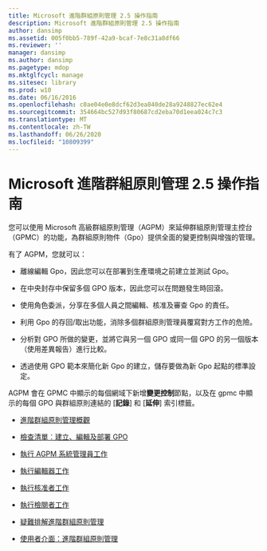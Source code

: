 ```yaml
---
title: Microsoft 進階群組原則管理 2.5 操作指南
description: Microsoft 進階群組原則管理 2.5 操作指南
author: dansimp
ms.assetid: 005f0bb5-789f-42a9-bcaf-7e8c31a8df66
ms.reviewer: ''
manager: dansimp
ms.author: dansimp
ms.pagetype: mdop
ms.mktglfcycl: manage
ms.sitesec: library
ms.prod: w10
ms.date: 06/16/2016
ms.openlocfilehash: c0ae04e0e8dcf62d3ea840de28a9248827ec62e4
ms.sourcegitcommit: 354664bc527d93f80687cd2eba70d1eea024c7c3
ms.translationtype: MT
ms.contentlocale: zh-TW
ms.lasthandoff: 06/26/2020
ms.locfileid: "10809399"
---
```

# Microsoft 進階群組原則管理 2.5 操作指南


您可以使用 Microsoft 高級群組原則管理（AGPM）來延伸群組原則管理主控台（GPMC）的功能，為群組原則物件（Gpo）提供全面的變更控制與增強的管理。

有了 AGPM，您就可以：

-   離線編輯 Gpo，因此您可以在部署到生產環境之前建立並測試 Gpo。

-   在中央封存中保留多個 GPO 版本，因此您可以在問題發生時回滾。

-   使用角色委派，分享在多個人員之間編輯、核准及審查 Gpo 的責任。

-   利用 Gpo 的存回/取出功能，消除多個群組原則管理員覆寫對方工作的危險。

-   分析對 GPO 所做的變更，並將它與另一個 GPO 或同一個 GPO 的另一個版本（使用差異報告）進行比較。

-   透過使用 GPO 範本來簡化新 Gpo 的建立，儲存要做為新 Gpo 起點的標準設定。

AGPM 會在 GPMC 中顯示的每個網域下新增**變更控制**節點，以及在 gpmc 中顯示的每個 GPO 與群組原則連結的 [**記錄**] 和 [**延伸**] 索引標籤。

-   [進階群組原則管理概觀](overview-of-advanced-group-policy-management.md)

-   [檢查清單︰建立、編輯及部署 GPO](checklist-create-edit-and-deploy-a-gpo.md)

-   [執行 AGPM 系統管理員工作](performing-agpm-administrator-tasks.md)

-   [執行編輯器工作](performing-editor-tasks.md)

-   [執行核准者工作](performing-approver-tasks.md)

-   [執行檢閱者工作](performing-reviewer-tasks.md)

-   [疑難排解進階群組原則管理](troubleshooting-advanced-group-policy-management.md)

-   [使用者介面：進階群組原則管理](user-interface-advanced-group-policy-management.md)

 

 





